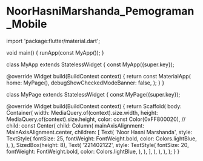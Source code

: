 # NoorHasniMarshanda_Pemograman_Mobile
import 'package:flutter/material.dart';

void main() {
  runApp(const MyApp());
}

class MyApp extends StatelessWidget {
  const MyApp({super.key});

  @override
  Widget build(BuildContext context) {
    return const MaterialApp(
      home: MyPage(),
      debugShowCheckedModeBanner: false,
    );
  }
}

class MyPage extends StatelessWidget {
  const MyPage({super.key});

  @override
  Widget build(BuildContext context) {
    return Scaffold(
      body: Container(
        width: MediaQuery.of(context).size.width,
        height: MediaQuery.of(context).size.height,
        color: const Color(0xFF800020), //
        child: const Center(
          child: Column(
            mainAxisAlignment: MainAxisAlignment.center,
            children: [
              Text(
                'Noor Hasni Marshanda',
                style: TextStyle(
                  fontSize: 25,
                  fontWeight: FontWeight.bold,
                  color: Colors.lightBlue,
                ),
              ),
              SizedBox(height: 8),
              Text(
                '221402122',
                style: TextStyle(
                  fontSize: 20,
                  fontWeight: FontWeight.bold,
                  color: Colors.lightBlue,
                ),
              ),
            ],
          ),
        ),
      ),
    );
  }
}
